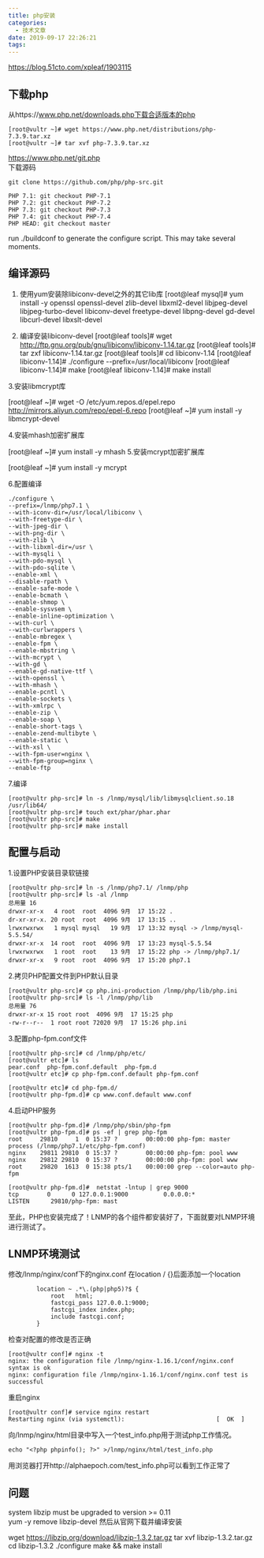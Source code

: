 ```yaml
---
title: php安装
categories:
  - 技术文章
date: 2019-09-17 22:26:21
tags:
---
```


https://blog.51cto.com/xpleaf/1903115
## 下载php
从https://www.php.net/downloads.php下载合适版本的php  
```
[root@vultr ~]# wget https://www.php.net/distributions/php-7.3.9.tar.xz
[root@vultr ~]# tar xvf php-7.3.9.tar.xz 

```
https://www.php.net/git.php  
下载源码  
```
git clone https://github.com/php/php-src.git

PHP 7.1: git checkout PHP-7.1
PHP 7.2: git checkout PHP-7.2
PHP 7.3: git checkout PHP-7.3
PHP 7.4: git checkout PHP-7.4
PHP HEAD: git checkout master
```
run ./buildconf to generate the configure script. This may take several moments.

## 编译源码
1. 使用yum安装除libiconv-devel之外的其它lib库
[root@leaf mysql]# yum install -y openssl openssl-devel zlib-devel libxml2-devel libjpeg-devel libjpeg-turbo-devel libiconv-devel freetype-devel libpng-devel gd-devel libcurl-devel libxslt-devel

2. 编译安装libiconv-devel
[root@leaf tools]# wget http://ftp.gnu.org/pub/gnu/libiconv/libiconv-1.14.tar.gz
[root@leaf tools]# tar zxf libiconv-1.14.tar.gz 
[root@leaf tools]# cd libiconv-1.14
[root@leaf libiconv-1.14]# ./configure --prefix=/usr/local/libiconv
[root@leaf libiconv-1.14]# make
[root@leaf libiconv-1.14]# make install

3.安装libmcrypt库

[root@leaf ~]# wget -O /etc/yum.repos.d/epel.repo http://mirrors.aliyun.com/repo/epel-6.repo
[root@leaf ~]# yum install -y libmcrypt-devel

4.安装mhash加密扩展库

[root@leaf ~]# yum install -y mhash
5.安装mcrypt加密扩展库

[root@leaf ~]# yum install -y mcrypt

6.配置编译
```
./configure \
--prefix=/lnmp/php7.1 \
--with-iconv-dir=/usr/local/libiconv \
--with-freetype-dir \
--with-jpeg-dir \
--with-png-dir \
--with-zlib \
--with-libxml-dir=/usr \
--with-mysqli \
--with-pdo-mysql \
--with-pdo-sqlite \
--enable-xml \
--disable-rpath \
--enable-safe-mode \
--enable-bcmath \
--enable-shmop \
--enable-sysvsem \
--enable-inline-optimization \
--with-curl \
--with-curlwrappers \
--enable-mbregex \
--enable-fpm \
--enable-mbstring \
--with-mcrypt \
--with-gd \
--enable-gd-native-ttf \
--with-openssl \
--with-mhash \
--enable-pcntl \
--enable-sockets \
--with-xmlrpc \
--enable-zip \
--enable-soap \
--enable-short-tags \
--enable-zend-multibyte \
--enable-static \
--with-xsl \
--with-fpm-user=nginx \
--with-fpm-group=nginx \
--enable-ftp
```

7.编译
```
[root@vultr php-src]# ln -s /lnmp/mysql/lib/libmysqlclient.so.18 /usr/lib64/
[root@vultr php-src]# touch ext/phar/phar.phar
[root@vultr php-src]# make 
[root@vultr php-src]# make install
```

## 配置与启动
1.设置PHP安装目录软链接
```
[root@vultr php-src]# ln -s /lnmp/php7.1/ /lnmp/php
[root@vultr php-src]# ls -al /lnmp
总用量 16
drwxr-xr-x   4 root  root  4096 9月  17 15:22 .
dr-xr-xr-x. 20 root  root  4096 9月  17 13:15 ..
lrwxrwxrwx   1 mysql mysql   19 9月  17 13:32 mysql -> /lnmp/mysql-5.5.54/
drwxr-xr-x  14 root  root  4096 9月  17 13:23 mysql-5.5.54
lrwxrwxrwx   1 root  root    13 9月  17 15:22 php -> /lnmp/php7.1/
drwxr-xr-x   9 root  root  4096 9月  17 15:20 php7.1
```


2.拷贝PHP配置文件到PHP默认目录
```
[root@vultr php-src]# cp php.ini-production /lnmp/php/lib/php.ini
[root@vultr php-src]# ls -l /lnmp/php/lib
总用量 76
drwxr-xr-x 15 root root  4096 9月  17 15:25 php
-rw-r--r--  1 root root 72020 9月  17 15:26 php.ini
```
3.配置php-fpm.conf文件
```
[root@vultr php-src]# cd /lnmp/php/etc/
[root@vultr etc]# ls
pear.conf  php-fpm.conf.default  php-fpm.d
[root@vultr etc]# cp php-fpm.conf.default php-fpm.conf

[root@vultr etc]# cd php-fpm.d/
[root@vultr php-fpm.d]# cp www.conf.default www.conf

```

4.启动PHP服务
```
[root@vultr php-fpm.d]# /lnmp/php/sbin/php-fpm
[root@vultr php-fpm.d]# ps -ef | grep php-fpm
root     29810     1  0 15:37 ?        00:00:00 php-fpm: master process (/lnmp/php7.1/etc/php-fpm.conf)
nginx    29811 29810  0 15:37 ?        00:00:00 php-fpm: pool www
nginx    29812 29810  0 15:37 ?        00:00:00 php-fpm: pool www
root     29820  1613  0 15:38 pts/1    00:00:00 grep --color=auto php-fpm

[root@vultr php-fpm.d]#  netstat -lntup | grep 9000
tcp        0      0 127.0.0.1:9000          0.0.0.0:*               LISTEN      29810/php-fpm: mast
```
至此，PHP也安装完成了！LNMP的各个组件都安装好了，下面就要对LNMP环境进行测试了。


## LNMP环境测试
修改/lnmp/nginx/conf下的nginx.conf
在location / {}后面添加一个location
```
        location ~ .*\.(php|php5)?$ {
            root   html;
            fastcgi_pass 127.0.0.1:9000;
            fastcgi_index index.php;
            include fastcgi.conf;
        }
```
检查对配置的修改是否正确
```
[root@vultr conf]# nginx -t
nginx: the configuration file /lnmp/nginx-1.16.1/conf/nginx.conf syntax is ok
nginx: configuration file /lnmp/nginx-1.16.1/conf/nginx.conf test is successful
```
重启nginx  
```
[root@vultr conf]# service nginx restart
Restarting nginx (via systemctl):                          [  OK  ]
```
向/lnmp/nginx/html目录中写入一个test_info.php用于测试php工作情况。  
```
echo "<?php phpinfo(); ?>" >/lnmp/nginx/html/test_info.php
```
用浏览器打开http://alphaepoch.com/test_info.php可以看到工作正常了  



## 问题
system libzip must be upgraded to version >= 0.11  
yum  -y remove libzip-devel
然后从官网下载并编译安装

wget https://libzip.org/download/libzip-1.3.2.tar.gz
tar xvf libzip-1.3.2.tar.gz
cd libzip-1.3.2
./configure
make && make install
